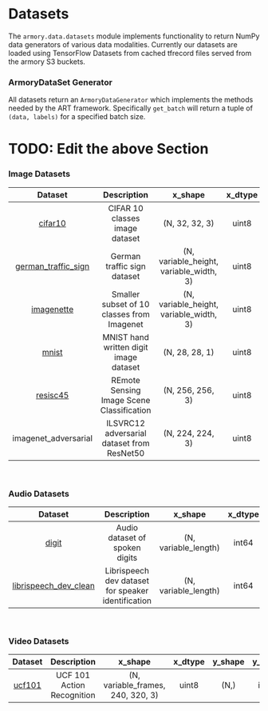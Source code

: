 # Datasets

The `armory.data.datasets` module implements functionality to return NumPy data 
generators of various data modalities. Currently our datasets are loaded using 
TensorFlow Datasets from cached tfrecord files served from the armory S3 buckets.

### ArmoryDataSet Generator
All datasets return an `ArmoryDataGenerator` which implements the methods needed 
by the ART framework. Specifically `get_batch` will return a tuple of `(data, labels)` 
for a specified batch size.

# TODO: Edit the above Section


### Image Datasets

| Dataset    | Description | x_shape | x_dtype  | y_shape  | y_dtype |
|:----------: |:-----------: |:-------: |:--------: |:--------: |:-------: |
| [cifar10](https://www.cs.toronto.edu/~kriz/cifar.html) | CIFAR 10 classes image dataset | (N, 32, 32, 3) | uint8 | (N,) | int64 |
| [german_traffic_sign](http://benchmark.ini.rub.de/?section=gtsrb&subsection=dataset) | German traffic sign dataset | (N, variable_height, variable_width, 3) | uint8 | (N,) | int64 |
| [imagenette](https://github.com/fastai/imagenette) | Smaller subset of 10 classes from Imagenet | (N, variable_height, variable_width, 3) | uint8  | (N,) | int64 |
| [mnist](http://yann.lecun.com/exdb/mnist/) | MNIST hand written digit image dataset | (N, 28, 28, 1) | uint8 | (N,) | int64 |
| [resisc45](https://arxiv.org/abs/1703.00121) | REmote Sensing Image Scene Classification | (N, 256, 256, 3) | uint8 | (N,) | int64 |
| imagenet_adversarial | ILSVRC12 adversarial dataset from ResNet50 | (N, 224, 224, 3) | uint8 | (N,) | int64 |

<br>

### Audio Datasets
| Dataset    | Description | x_shape | x_dtype  | y_shape  | y_dtype |
|:----------: |:-----------: |:-------: |:--------: |:--------: |:-------: |
| [digit](https://github.com/Jakobovski/free-spoken-digit-dataset) | Audio dataset of spoken digits | (N, variable_length) | int64 | (N,) | int64 |
| [librispeech_dev_clean](http://www.openslr.org/12/) | Librispeech dev dataset for speaker identification  | (N, variable_length)  | int64 | (N,)  | int64 |

<br>

### Video Datasets
| Dataset    | Description | x_shape | x_dtype  | y_shape  | y_dtype |
|:----------: |:-----------: |:-------: |:--------: |:--------: |:-------: |
| [ucf101](https://www.crcv.ucf.edu/data/UCF101.php) | UCF 101 Action Recognition | (N, variable_frames, 240, 320, 3) | uint8 | (N,) | int64 |

<br>

<style>
table th:first-of-type {
    width: 10%;
}
table th:nth-of-type(2) {
    width: 50%;
}
table th:nth-of-type(3) {
    width: 30%;
}
table th:nth-of-type(4) {
    width: 10%;
}
</style>
